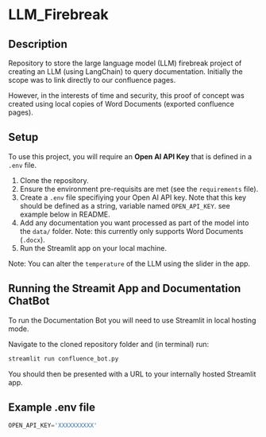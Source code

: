 # LLM_Firebreak

## Description

Repository to store the large language model (LLM) firebreak project of creating an LLM (using LangChain) to query documentation.
Initially the scope was to link directly to our confluence pages. 

However, in the interests of time and security, this proof of concept was created using local copies of Word Documents (exported confluence pages).

## Setup

To use this project, you will require an **Open AI API Key** that is defined in a `.env` file.

1. Clone the repository.
2. Ensure the environment pre-requisits are met (see the `requirements` file).
3. Create a `.env` file specifiying your Open AI API key. Note that this key should be defined as a string, variable named `OPEN_API_KEY`. see example below in README.
4. Add any documentation you want processed as part of the model into the `data/` folder. Note: this currently only supports Word Documents (`.docx`).
5. Run the Streamlit app on your local machine.

Note: You can alter the `temperature` of the LLM using the slider in the app. 

## Running the Streamit App and Documentation ChatBot

To run the Documentation Bot you will need to use Streamlit in local hosting mode.

Navigate to the cloned repository folder and (in terminal) run:

```bash
streamlit run confluence_bot.py
```

You should then be presented with a URL to your internally hosted Streamlit app.

## Example .env file
  
```python
OPEN_API_KEY='XXXXXXXXXX'
```
